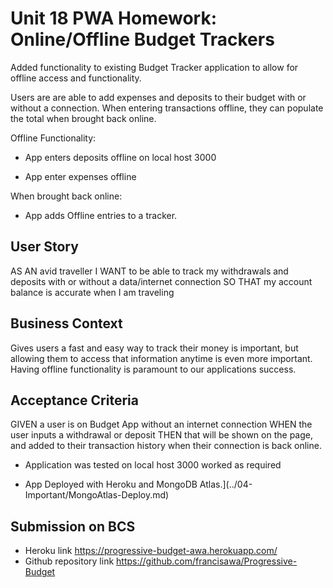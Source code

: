 # Unit 18 PWA Homework: Online/Offline Budget Trackers
Added functionality to existing Budget Tracker application to allow for offline access and functionality.

Users are are able to add expenses and deposits to their budget with or without a connection. When entering transactions offline, they can populate the total when brought back online.

Offline Functionality:

  * App enters deposits offline on local host 3000

  * App enter expenses offline

When brought back online:

  * App adds Offline entries to a tracker.

## User Story
AS AN avid traveller
I WANT to be able to track my withdrawals and deposits with or without a data/internet connection
SO THAT my account balance is accurate when I am traveling

## Business Context

Gives users a fast and easy way to track their money is important, but allowing them to access that information anytime is even more important. Having offline functionality is paramount to our applications success.


## Acceptance Criteria
GIVEN a user is on Budget App without an internet connection
WHEN the user inputs a withdrawal or deposit
THEN that will be shown on the page, and added to their transaction history when their connection is back online.

  * Application was tested on local host 3000 worked as required

* App Deployed with Heroku and MongoDB Atlas.](../04-Important/MongoAtlas-Deploy.md)

## Submission on BCS
* Heroku link
 https://progressive-budget-awa.herokuapp.com/
* Github repository link
 https://github.com/francisawa/Progressive-Budget

